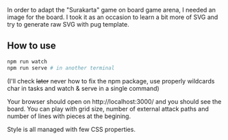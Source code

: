 In order to adapt the "Surakarta" game on board game arena, I needed an image for the board.
I took it as an occasion to learn a bit more of SVG and try to generate raw SVG with pug template.

## How to use

```bash
npm run watch
npm run serve # in another terminal
```

(I'll check ~~later~~ never how to fix the npm package, use properly wildcards char in tasks and watch & serve in a single command)

Your browser should open on http://localhost:3000/ and you should see the board.
You can play with grid size, number of external attack paths and number of lines with pieces at the begining.

Style is all managed with few CSS properties.
